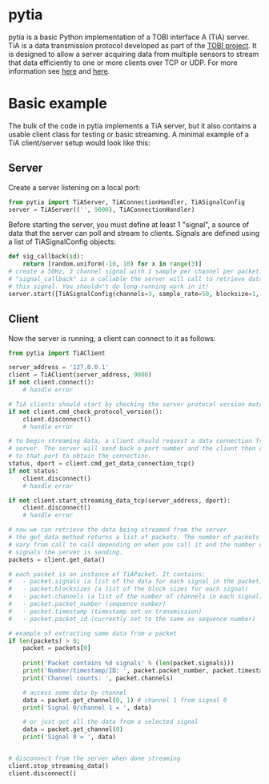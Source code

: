 # pytia

pytia is a basic Python implementation of a TOBI interface A (TiA) server. TiA is a data transmission protocol developed as part of the [TOBI project](http://www.tobi-project.org). It is designed to allow a server acquiring data from multiple sensors to stream that data efficiently to one or more clients over TCP or UDP. For more information see [here](http://tools4bci.sourceforge.net/tia.html) and [here](http://tools4bci.sourceforge.net/signalserver.html).

# Basic example

The bulk of the code in pytia implements a TiA server, but it also contains a 
usable client class for testing or basic streaming. A minimal example of a TiA
client/server setup would look like this:

## Server

Create a server listening on a local port:
```python
from pytia import TiAServer, TiAConnectionHandler, TiASignalConfig
server = TiAServer(('', 9000), TiAConnectionHandler)
```
Before starting the server, you must define at least 1 "signal", a source of data
that the server can poll and stream to clients. Signals are defined using a 
list of TiASignalConfig objects:
```python
def sig_callback(id):
    return [random.uniform(-10, 10) for x in range(3)]
# create a 50Hz, 3 channel signal with 1 sample per channel per packet.
# "signal_callback" is a callable the server will call to retrieve data for
# this signal. You shouldn't do long-running work in it! 
server.start([TiASignalConfig(channels=3, sample_rate=50, blocksize=1, callback=sig_callback, id=0, is_master=True, sigtype=TIA_SIG_USER_1)])
```

## Client

Now the server is running, a client can connect to it as follows:
```python
from pytia import TiAClient

server_address = '127.0.0.1'
client = TiAClient(server_address, 9000)
if not client.connect():
    # handle error

# TiA clients should start by checking the server protocol version matches their own...
if not client.cmd_check_protocol_version():
    client.disconnect()
    # handle error

# to begin streaming data, a client should request a data connection from the
# server. The server will send back a port number and the client then connects
# to that port to obtain the connection. 
status, dport = client.cmd_get_data_connection_tcp()
if not status:
    client.disconnect()
    # handle error

if not client.start_streaming_data_tcp(server_address, dport):
    client.disconnect()
    # handle error

# now we can retrieve the data being streamed from the server
# the get_data method returns a list of packets. The number of packets can 
# vary from call to call depending on when you call it and the number of
# signals the server is sending. 
packets = client.get_data()

# each packet is an instance of TiAPacket. It contains:
#   - packet.signals (a list of the data for each signal in the packet)
#   - packet.blocksizes (a list of the block sizes for each signal)
#   - packet.channels (a list of the number of channels in each signal)
#   - packet.packet_number (sequence number)
#   - packet.timestamp (timestamp set on transmission)
#   - packet.packet_id (currently set to the same as sequence number)

# example of extracting some data from a packet
if len(packets) > 0:
    packet = packets[0]
    
    print('Packet contains %d signals' % (len(packet.signals)))
    print('Number/timestamp/ID: ', packet.packet_number, packet.timestamp, packet.packet_id)
    print('Channel counts: ', packet.channels)

    # access some data by channel
    data = packet.get_channel(0, 1) # channel 1 from signal 0   
    print('Signal 0/channel 1 = ', data)

    # or just get all the data from a selected signal
    data = packet.get_channel(0)
    print('Signal 0 = ', data)


# disconnect from the server when done streaming
client.stop_streaming_data()
client.disconnect()
```
